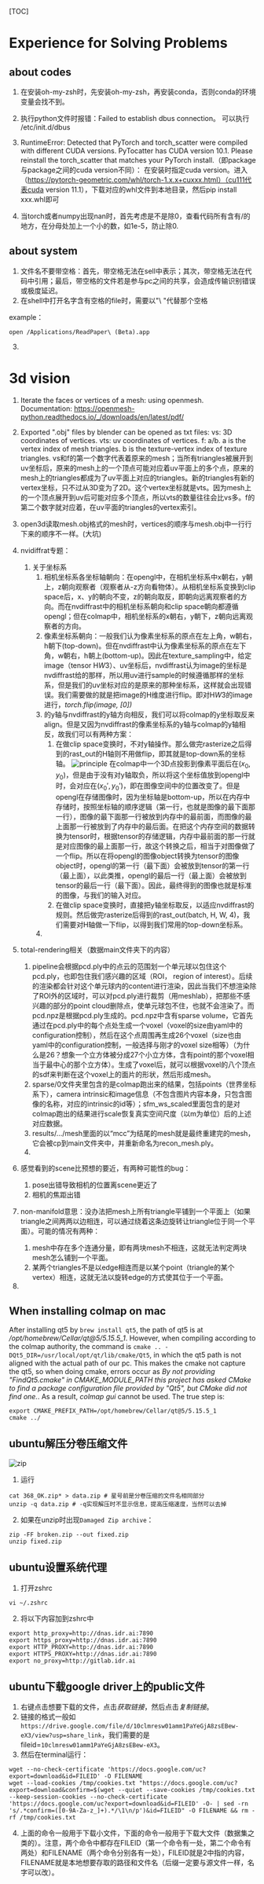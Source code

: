 [TOC]
# Experience for Solving Problems

## about codes
1. 在安装oh-my-zsh时，先安装oh-my-zsh，再安装conda，否则conda的环境变量会找不到。
2. 执行python文件时报错：Failed to establish dbus connection。
可以执行 /etc/init.d/dbus
3. RuntimeError: Detected that PyTorch and torch_scatter were compiled with different CUDA versions. PyTocatter has CUDA version 10.1. Please reinstall the torch_scatter that matches your PyTorch install.（即package与package之间的cuda version不同）：
   在安装时指定cuda version。进入（https://pytorch-geometric.com/whl/torch-1.x.x+cuxxx.html）（cu111代表cuda version 11.1），下载对应的whl文件到本地目录，然后pip install xxx.whl即可

4. 当torch或者numpy出现nan时，首先考虑是不是除0，查看代码所有含有/的地方，在分母处加上一个小的数，如1e-5，防止除0.

## about system
1. 文件名不要带空格：首先，带空格无法在sell中表示；其次，带空格无法在代码中引用；最后，带空格的文件若是参与pc之间的共享，会造成传输识别错误或极度延迟。
2. 在shell中打开名字含有空格的file时，需要以"\ "代替那个空格

example：
``` shell
open /Applications/ReadPaper\ (Beta).app
```
3. 

# 3d vision
1. Iterate the faces or vertices of a mesh: using openmesh.
   Documentation: https://openmesh-python.readthedocs.io/_/downloads/en/latest/pdf/
2. Exported ".obj" files by blender can be opened as txt files:
   vs: 3D coordinates of vertices.
   vts: uv coordinates of vertices.
   f: a/b. a is the vertex index of mesh triangles. b is the texture-vertex index of texture triangles.
   vs和f的第一个数字代表着原来的mesh；当所有triangles被展开到uv坐标后，原来的mesh上的一个顶点可能对应着uv平面上的多个点，原来的mesh上的triangles都成为了uv平面上对应的triangles。新的triangles有新的vertex坐标，只不过从3D变为了2D。这个vertex坐标就是vts。因为mesh上的一个顶点展开到uv后可能对应多个顶点，所以vts的数量往往会比vs多。f的第二个数字就对应着，在uv平面的triangles的vertex索引。

3. open3d读取mesh.obj格式的mesh时，vertices的顺序与mesh.obj中一行行下来的顺序不一样。(大坑)
4. nvidiffrat专题：
   1. 关于坐标系
      1. 相机坐标系各坐标轴朝向：在opengl中，在相机坐标系中x朝右，y朝上，z朝向观察者（观察者从-z方向看物体）。从相机坐标系变换到clip space后，x、y的朝向不变，z的朝向取反，即朝向远离观察者的方向。而在nvdiffrast中的相机坐标系朝向和clip space朝向都遵循opengl；但在colmap中，相机坐标系的x朝右，y朝下，z朝向远离观察者的方向。
      2. 像素坐标系朝向：一般我们认为像素坐标系的原点在左上角，w朝右，h朝下(top-down)。但在nvdiffrast中认为像素坐标系的原点在左下角，w朝右，h朝上(bottom-up)。因此在texture_sampling中，给定image（tensor H*W*3）、uv坐标后，nvdiffrast认为image的坐标是nvdiffrast给的那样，所以用uv进行sample的时候遵循那样的坐标系，但是我们的uv坐标对应的是原来的那种坐标系，这样就会出现错误。我们需要做的就是把image的H维度进行flip。即对H*W*3的image进行，*torch.flip(image, [0])*
      3. 的y轴与nvdiffrast的y轴方向相反，我们可以将colmap的y坐标取反来align。但是又因为nvdiffrast的像素坐标系的y轴与colmap的y轴相反，故我们可以有两种方案：
         1. 在做clip space变换时，不对y轴操作。那么做完rasterize之后得到的rast_out的H轴则不用做flip，即其就是top-down系的坐标轴。
         ![principle](./images/coordinate.jpg)
         在colmap中一个3D点投影到像素平面后在$(x_0,y_0)$，但是由于没有对y轴取负，所以将这个坐标值放到opengl中时，会对应在$(x_0', y_0')$，即在图像空间中的位置改变了。但是opengl在存储图像时，因为坐标轴是bottom-up，所以在内存中存储时，按照坐标轴的顺序逻辑（第一行，也就是图像的最下面那一行），图像的最下面那一行被放到内存中的最前面，而图像的最上面那一行被放到了内存中的最后面。在把这个内存空间的数据转换为tensor时，根据tensor的存储逻辑，内存中最前面的那一行就是对应图像的最上面那一行，故这个转换之后，相当于对图像做了一个flip。所以在将opengl的图像object转换为tensor的图像object时，opengl的第一行（最下面）会被放到tensor的第一行（最上面），以此类推，opengl的最后一行（最上面）会被放到tensor的最后一行（最下面）。因此，最终得到的图像也就是标准的图像，与我们的输入对应。
         2. 在做clip space变换时，直接把y轴坐标取反，以适应nvdiffrast的规则。然后做完rasterize后得到的rast_out(batch, H, W, 4)，我们需要对H轴做一下flip，以得到我们常用的top-down坐标系。
      4.  

5.  total-rendering相关（数据main文件夹下的内容）
    1. pipeline会根据pcd.ply中的点云的范围划一个单元球以包住这个pcd.ply，也即包住我们感兴趣的区域（ROI， region of interest）。后续的渲染都会针对这个单元球内的content进行渲染，因此当我们不想渲染除了ROI外的区域时，可以对pcd.ply进行裁剪（用meshlab），把那些不感兴趣的部分的point cloud删除点，使单元球包不住，也就不会渲染了。而pcd.npz是根据pcd.ply生成的。pcd.npz中含有sparse volume，它首先通过在pcd.ply中的每个点处生成一个voxel（voxel的size由yaml中的configuration控制），然后在这个点周围再生成26个voxel（size也由yaml中的configuration控制，一般选择与刚才的voxel size相等）（为什么是26？想象一个立方体被分成27个小立方体，含有point的那个voxel相当于最中心的那个立方体）。生成了voxel后，就可以根据voxel的八个顶点的sdf来判断在这个voxel上的面片的形状，然后形成mesh。
    2. sparse/0文件夹里包含的是colmap跑出来的结果，包括points（世界坐标系下），camera intrinsic和image信息（不包含图片内容本身，只包含图像的名称，对应的intrinsic的id等）；sfm_ws_scaled里面包含的是对colmap跑出的结果进行scale恢复真实空间尺度（以m为单位）后的上述对应数据。
    3. results/.../mesh里面的以“mcc”为结尾的mesh就是最终重建完的mesh，它会被cp到main文件夹中，并重新命名为recon_mesh.ply。
    4. 
6. 感觉看到的scene比预想的要近，有两种可能性的bug：
   1. pose出错导致相机的位置离scene更近了
   2. 相机的焦距出错

7. non-manifold意思：没办法把mesh上所有triangle平铺到一个平面上（如果triangle之间两两以边相连，可以通过绕着这条边旋转让triangle位于同一个平面）。可能的情况有两种：
   1. mesh中存在多个连通分量，即有两块mesh不相连，这就无法判定两块mesh怎么铺到一个平面。
   2. 某两个triangles不是以edge相连而是以某个point（triangle的某个vertex）相连，这就无法以旋转edge的方式使其位于一个平面。
8. 


## When installing colmap on mac
After installing qt5 by ```brew install qt5```, the path of qt5 is at */opt/homebrew/Cellar/qt@5/5.15.5_1*. However, when compiling according to the colmap authority, the command is ```cmake .. -DQt5_DIR=/usr/local/opt/qt/lib/cmake/Qt5```, in which the qt5 path is not aligned with the actual path of our pc. This makes the cmake not capture the qt5, so when doing cmake, errors occur as *By not providing "FindQt5.cmake" in CMAKE_MODULE_PATH this project has asked CMake to find a package configuration file provided by "Qt5", but CMake did not find one.*. As a result, *colmap gui* cannot be used. The true step is:
``` shell
export CMAKE_PREFIX_PATH=/opt/homebrew/Cellar/qt@5/5.15.5_1  
cmake ../
```

## ubuntu解压分卷压缩文件
![zip](./images/zip.png)
1. 运行
```shell
cat 368_OK.zip* > data.zip # 星号前是分卷压缩的文件名相同部分
unzip -q data.zip # -q实现解压时不显示信息，提高压缩速度，当然可以去掉
```
2. 如果在unzip时出现```Damaged Zip archive```：
```shell
zip -FF broken.zip --out fixed.zip
unzip fixed.zip
```


## ubuntu设置系统代理
1. 打开zshrc
```shell
vi ~/.zshrc
```
2. 将以下内容加到zshrc中
```shell
export http_proxy=http://dnas.idr.ai:7890
export https_proxy=http://dnas.idr.ai:7890
export HTTP_PROXY=http://dnas.idr.ai:7890
export HTTPS_PROXY=http://dnas.idr.ai:7890
export no_proxy=http://gitlab.idr.ai
```

## ubuntu下载google driver上的public文件
1. 右键点击想要下载的文件，点击*获取链接*，然后点击*复制链接*。
2. 链接的格式一般如```https://drive.google.com/file/d/10clmresw01amm1PaYeGjA8zsEBew-eX3/view?usp=share_link```，我们需要的是fileid=```10clmresw01amm1PaYeGjA8zsEBew-eX3```。
3. 然后在terminal运行：
```shell
wget --no-check-certificate 'https://docs.google.com/uc?export=download&id=FILEID' -O FILENAME
wget --load-cookies /tmp/cookies.txt "https://docs.google.com/uc?export=download&confirm=$(wget --quiet --save-cookies /tmp/cookies.txt --keep-session-cookies --no-check-certificate 'https://docs.google.com/uc?export=download&id=FILEID' -O- | sed -rn 's/.*confirm=([0-9A-Za-z_]+).*/\1\n/p')&id=FILEID" -O FILENAME && rm -rf /tmp/cookies.txt
```
4. 上面的命令一般用于下载小文件，下面的命令一般用于下载大文件（数据集之类的）。注意，两个命令中都存在FILEID（第一个命令有一处，第二个命令有两处）和FILENAME（两个命令分别各有一处），FILEID就是2中指的内容，FILENAME就是本地想要存取的路径和文件名（后缀一定要与源文件一样，名字可以改）。
